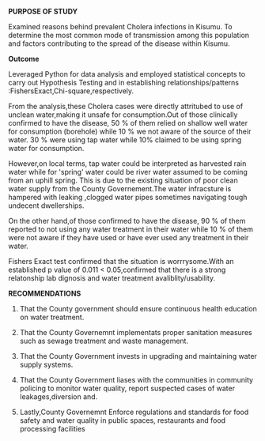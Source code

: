 **PURPOSE OF STUDY**

Examined reasons behind prevalent Cholera infections in Kisumu.
To determine the most common mode of transmission among this population and factors contributing to the spread of the disease within Kisumu.

**Outcome**

Leveraged Python for data analysis and employed statistical concepts to carry out Hypothesis Testing and in establishing relationships/patterns :FishersExact,Chi-square,respectively.

From the analysis,these Cholera cases were directly attritubed to use of unclean water,making it unsafe for consumption.Out of those clinically confirmed to have the disease, 50 % of them relied on shallow well water for consumption (borehole) while 10 % we not aware of the source of their water. 30 % were using tap water while 10% claimed to be using spring water for consumption.

However,on local terms, tap water could be interpreted as harvested rain water while for 'spring' water could be river water assumed to be coming from an uphill spring. This is due to the existing situation of poor clean water supply from the County Governement.The water infracsture is hampered with leaking ,clogged water pipes sometimes navigating tough undecent dwellerships.

On the other hand,of those confirmed to have the disease, 90 % of them reported to not using any water treatment in their water while 10 % of them were not aware if they have used or have ever used any treatment in their water.

Fishers Exact test confirmed that the situation is worrrysome.With an established  p value of 0.011 < 0.05,confirmed that there is a strong relatonship lab dignosis and water treatment avaliblity/usability. 

**RECOMMENDATIONS**

1.	That the County government should ensure continuous health education on water treatment.

2.	That the County Governemnt implementats proper sanitation measures such as sewage treatment and waste management.

3.	That the County Government invests in upgrading and maintaining water supply systems.

4.	That the County Government liases with the communities in community policing to monitor water quality, report suspected cases of water leakages,diversion and.

5.	Lastly,County Governemnt Enforce regulations and standards for food safety and water quality in public spaces, restaurants and food processing facilities
